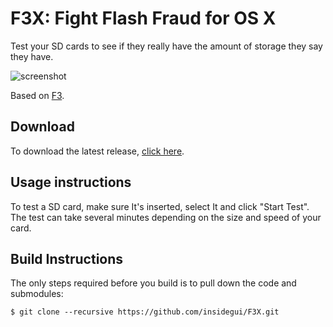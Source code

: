 # F3X: Fight Flash Fraud for OS X

Test your SD cards to see if they really have the amount of storage they say they have.

![screenshot](https://raw.githubusercontent.com/insidegui/F3X/master/Resources/screenshot.png)

Based on [F3](https://github.com/AltraMayor/f3).

## Download

To download the latest release, [click here](https://raw.githubusercontent.com/insidegui/F3X/master/Releases/F3X_latest.zip).

## Usage instructions

To test a SD card, make sure It's inserted, select It and click "Start Test". The test can take several minutes depending on the size and speed of your card.

## Build Instructions

The only steps required before you build is to pull down the code and submodules:

	$ git clone --recursive https://github.com/insidegui/F3X.git
